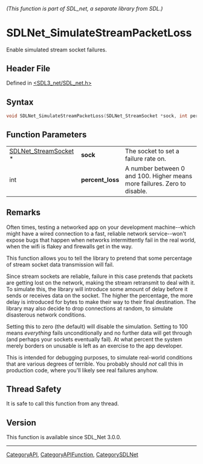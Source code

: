 ###### (This function is part of SDL_net, a separate library from SDL.)
# SDLNet_SimulateStreamPacketLoss

Enable simulated stream socket failures.

## Header File

Defined in [<SDL3_net/SDL_net.h>](https://github.com/libsdl-org/SDL_net/blob/main/include/SDL3_net/SDL_net.h)

## Syntax

```c
void SDLNet_SimulateStreamPacketLoss(SDLNet_StreamSocket *sock, int percent_loss);
```

## Function Parameters

|                                              |                  |                                                                          |
| -------------------------------------------- | ---------------- | ------------------------------------------------------------------------ |
| [SDLNet_StreamSocket](SDLNet_StreamSocket) * | **sock**         | The socket to set a failure rate on.                                     |
| int                                          | **percent_loss** | A number between 0 and 100. Higher means more failures. Zero to disable. |

## Remarks

Often times, testing a networked app on your development machine--which
might have a wired connection to a fast, reliable network service--won't
expose bugs that happen when networks intermittently fail in the real
world, when the wifi is flakey and firewalls get in the way.

This function allows you to tell the library to pretend that some
percentage of stream socket data transmission will fail.

Since stream sockets are reliable, failure in this case pretends that
packets are getting lost on the network, making the stream retransmit to
deal with it. To simulate this, the library will introduce some amount of
delay before it sends or receives data on the socket. The higher the
percentage, the more delay is introduced for bytes to make their way to
their final destination. The library may also decide to drop connections at
random, to simulate disasterous network conditions.

Setting this to zero (the default) will disable the simulation. Setting to
100 means _everything_ fails unconditionally and no further data will get
through (and perhaps your sockets eventually fail). At what percent the
system merely borders on unusable is left as an exercise to the app
developer.

This is intended for debugging purposes, to simulate real-world conditions
that are various degrees of terrible. You probably should _not_ call this
in production code, where you'll likely see real failures anyhow.

## Thread Safety

It is safe to call this function from any thread.

## Version

This function is available since SDL_Net 3.0.0.

----
[CategoryAPI](CategoryAPI), [CategoryAPIFunction](CategoryAPIFunction), [CategorySDLNet](CategorySDLNet)

